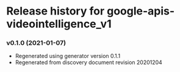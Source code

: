 # Release history for google-apis-videointelligence_v1

### v0.1.0 (2021-01-07)

* Regenerated using generator version 0.1.1
* Regenerated from discovery document revision 20201204

